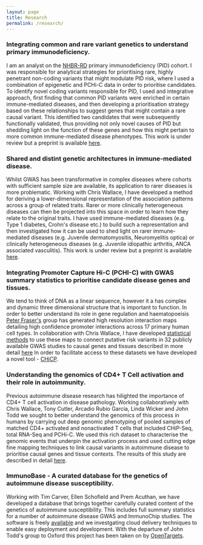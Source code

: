 ```yaml
---
layout: page
title: Research
permalink: /research/
---
```


### Integrating common and rare variant genetics to understand primary immunodeficiency.

I am an analyst on the [NHBR-RD](https://bioresource.nihr.ac.uk/rare-diseases/rare-diseases/) primary immunodeficiency (PID) cohort. I was responsible for analytical strategies for prioritising rare, highly penetrant non-coding variants that might modulate PID risk, where I used a combination of epigenetic and PCHi-C data in order to prioritise candidates. To identify novel coding variants responsible for PID, I used and integrative approach, first finding that common PID variants were enriched in certain immune-mediated diseases, and then developing a prioritisation strategy based on these relationships to suggest genes that might contain a rare causal variant. This identified two candidates that were subsequently functionally validated, thus providing not only novel causes of PID but shedding light on the function of these genes and how this might pertain to more common immune-mediated disease phenotypes. This work is under review but a preprint is available [here](https://doi.org/10.1101/499988).

### Shared and distint genetic architectures in immune-mediated disease.

Whilst GWAS has been transformative in complex diseases where cohorts with sufficient sample size are available, its application to rarer diseases is more problematic. Working with Chris Wallace, I have developed a method for deriving a lower-dimensional representation of the association patterns across a group of related traits. Rarer or more clinically heterogeneous diseases can then be projected into this space in order to learn how they relate to the original traits. I have used immune-mediated diseases (e.g. Type 1 diabetes, Crohn's disease etc.) to build such a representation and then investigated how it can be used to shed light on rarer immune-mediated diseases (e.g. Juvenile dermatomyositis, Neuromyelitis optica) or clinically heterogeneous diseases (e.g. Juvenile idiopathic arthritis, ANCA associated vasculitis). This work is under review but a preprint is available [here](https://www.biorxiv.org/content/10.1101/2020.01.14.905869v2).


###  Integrating Promoter Capture Hi-C (PCHI-C) with GWAS summary statistics to prioritise candidate disease genes and tissues.

We tend to  think of DNA as a linear sequence, however it a has complex and dynamic three dimensional structure that is important to function. In order to better understand its role in gene regulation and haematopoeisis [Peter Fraser's](http://www.babraham.ac.uk/our-research/nuclear-dynamics/peter-fraser) group has generated high resolution interaction maps detailing high confidence promoter interactions across 17 primary human cell types.  In collaboration with Chris Wallace, I have developed [statistical methods](https://github.com/ollyburren/rCOGS) to use these maps to connect putative risk variants in 32 publicly available GWAS studies to causal genes and tissues  described in more detail [here](https://www.sciencedirect.com/science/article/pii/S0092867416313228) In order to facilitate access to these datasets we have developed a novel tool - [CHiCP](http://bioinformatics.oxfordjournals.org/content/early/2016/04/08/bioinformatics.btw173.abstract).

### Understanding the genomics of CD4+ T Cell activation and their role in autoimmunity.

Previous autoimmune disease research has hilighted the importance of CD4+ T cell activation in disease pathology. Working collaboratively with Chris Wallace, Tony Cutler, Arcadio Rubio Garcia, Linda Wicker and John Todd we sought to better understand the genomics of this process in humans by carrying out deep genomic phenotyping of pooled samples of matched CD4+ activated and nonactivated T cells that included CHiP-Seq, total RNA-Seq and PCHi-C. We used this rich dataset to characterise the genomic events that underpin the activation process and used cutting edge fine mapping techniques to link causal variants in autoimmune disease to prioritise causal genes and tissue contexts. The results of this study are described in detail [here](https://genomebiology.biomedcentral.com/articles/10.1186/s13059-017-1285-0).

### ImmunoBase - A curated database for the genetics of autoimmune disease susceptibility.

Working with Tim Carver, Ellen Schofield and Prem Acuthan, we have developed a database that brings together carefully curated content of the genetics of autoimmune susceptibility. This includes full summary statistics for a number of autoimmune disease GWAS and ImmunoChip studies. The software is freely [available](https://github.com/D-I-L/pydgin) and we investgating cloud delivery techniques to enable easy deployment and development. With the  departure of John Todd's group to Oxford this project has been taken on by [OpenTargets](https://genetics.opentargets.org/immunobase).
